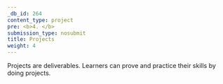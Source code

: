 ```yaml
---
_db_id: 264
content_type: project
pre: <b>4. </b>
submission_type: nosubmit
title: Projects
weight: 4
---
```


Projects are deliverables. Learners can prove and practice their skills by doing projects.